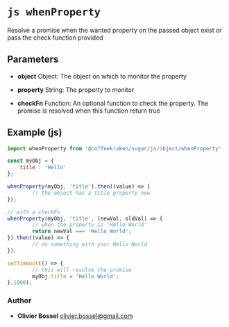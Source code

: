 


<!-- @namespace    sugar.js.object -->

# ```js whenProperty ```


Resolve a promise when the wanted property on the passed object exist or pass the check function provided

## Parameters

- **object**  Object: The object on which to monitor the property

- **property**  String: The property to monitor

- **checkFn**  Function: An optional function to check the property. The promise is resolved when this function return true



## Example (js)

```js
import whenProperty from '@coffeekraken/sugar/js/object/whenProperty'

const myObj = {
 	title : 'Hello'
};

whenProperty(myObj, 'title').then((value) => {
		// the object has a title property now
});

// with a checkFn
whenProperty(myObj, 'title', (newVal, oldVal) => {
		// when the property is 'Hello World'
		return newVal === 'Hello World';
}).then((value) => {
		// do something with your Hello World
});

setTimeout(() => {
		// this will resolve the promise
		myObj.title = 'Hello World';
},1000);
```


### Author
- **Olivier Bossel** <a href="mailto:olivier.bossel@gmail.com">olivier.bossel@gmail.com</a> 



